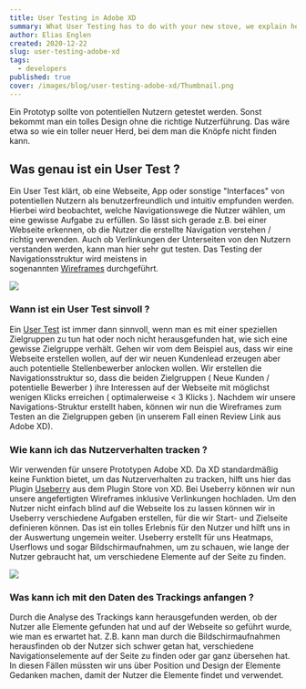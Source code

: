 ```yaml
---
title: User Testing in Adobe XD
summary: What User Testing has to do with your new stove, we explain here.
author: Elias Englen
created: 2020-12-22
slug: user-testing-adobe-xd
tags:
  - developers
published: true
cover: /images/blog/user-testing-adobe-xd/Thumbnail.png
---
```

Ein Prototyp sollte von potentiellen Nutzern getestet werden. Sonst bekommt man ein tolles Design ohne die richtige Nutzerführung. Das wäre etwa so wie ein toller neuer Herd, bei dem man die Knöpfe nicht finden kann.

## Was genau ist ein User Test ?

Ein User Test klärt, ob eine Webseite, App oder sonstige "Interfaces" von potentiellen Nutzern als benutzerfreundlich und intuitiv empfunden werden. Hierbei wird beobachtet, welche Navigationswege die Nutzer wählen, um eine gewisse Aufgabe zu erfüllen. So lässt sich gerade z.B. bei einer Webseite erkennen, ob die Nutzer die erstellte Navigation verstehen / richtig verwenden. Auch ob Verlinkungen der Unterseiten von den Nutzern verstanden werden, kann man hier sehr gut testen. Das Testing der Navigationsstruktur wird meistens in sogenannten [Wireframes](https://de.wikipedia.org/wiki/Wireframe) durchgeführt.

![](/images/blog/user-testing-adobe-xd/Image_01.png)

### Wann ist ein User Test sinvoll ?

Ein [User Test](https://de.wikipedia.org/wiki/Usability-Test) ist immer dann sinnvoll, wenn man es mit einer speziellen Zielgruppen zu tun hat oder noch nicht herausgefunden hat, wie sich eine gewisse Zielgruppe verhält. Gehen wir vom dem Beispiel aus, dass wir eine Webseite erstellen wollen, auf der wir neuen Kundenlead erzeugen aber auch potentielle Stellenbewerber anlocken wollen. Wir erstellen die Navigationsstruktur so, dass die beiden Zielgruppen ( Neue Kunden / potentielle Bewerber ) ihre Interessen auf der Webseite mit möglichst wenigen Klicks erreichen ( optimalerweise < 3 Klicks ). Nachdem wir unsere Navigations-Struktur erstellt haben, können wir nun die Wireframes zum Testen an die Zielgruppen geben (in unserem Fall einen Review Link aus Adobe XD).

### Wie kann ich das Nutzerverhalten tracken ?

Wir verwenden für unsere Prototypen Adobe XD. Da XD standardmäßig keine Funktion bietet, um das Nutzerverhalten zu tracken, hilft uns hier das Plugin [Useberry](https://www.useberry.com/) aus dem Plugin Store von XD. Bei Useberry können wir nun unsere angefertigten Wireframes inklusive Verlinkungen hochladen. Um den Nutzer nicht einfach blind auf die Webseite los zu lassen können wir in Useberry verschiedene Aufgaben erstellen, für die wir Start- und Zielseite definieren können. Das ist ein tolles Erlebnis für den Nutzer und hilft uns in der Auswertung ungemein weiter. Useberry erstellt für uns Heatmaps, Userflows und sogar Bildschirmaufnahmen, um zu schauen, wie lange der Nutzer gebraucht hat, um verschiedene Elemente auf der Seite zu finden.

![](/images/blog/user-testing-adobe-xd/Image_02.png)

### Was kann ich mit den Daten des Trackings anfangen ?

Durch die Analyse des Trackings kann herausgefunden werden, ob der Nutzer alle Elemente gefunden hat und auf der Webseite so geführt wurde, wie man es erwartet hat. Z.B. kann man durch die Bildschirmaufnahmen herausfinden ob der Nutzer sich schwer getan hat, verschiedene Navigationselemente auf der Seite zu finden oder gar ganz übersehen hat. In diesen Fällen müssten wir uns über Position und Design der Elemente Gedanken machen, damit der Nutzer die Elemente findet und verwendet.